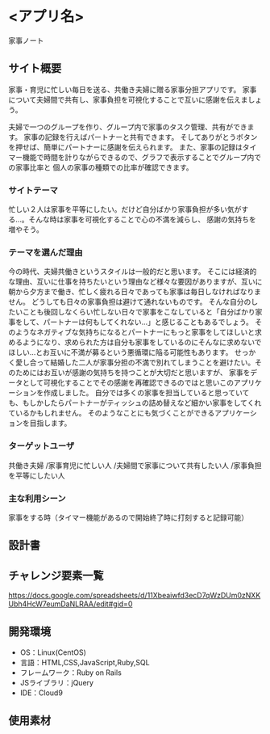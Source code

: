 # <アプリ名>
家事ノート

## サイト概要
家事・育児に忙しい毎日を送る、共働き夫婦に贈る家事分担アプリです。
家事について夫婦間で共有し、家事負担を可視化することで互いに感謝を伝えましょう。

夫婦で一つのグループを作り、グループ内で家事のタスク管理、共有ができます。
家事の記録を行えばパートナーと共有できます。
そしてありがとうボタンを押せば、簡単にパートナーに感謝を伝えられます。
また、家事の記録はタイマー機能で時間を計りながらできるので、グラフで表示することでグループ内での家事比率と
個人の家事の種類での比率が確認できます。

### サイトテーマ
忙しい２人は家事を平等にしたい。だけど自分ばかり家事負担が多い気がする…。そんな時は家事を可視化することで心の不満を減らし、
感謝の気持ちを増やそう。

### テーマを選んだ理由
今の時代、夫婦共働きというスタイルは一般的だと思います。
そこには経済的な理由、互いに仕事を持ちたいという理由など様々な要因がありますが、互いに朝から夕方まで働き、忙しく疲れる日々であっても家事は毎日しなければなりません。
どうしても日々の家事負担は避けて通れないものです。
そんな自分のしたいことも後回しなくらい忙しない日々で家事をこなしていると「自分ばかり家事をして、パートナーは何もしてくれない…」と感じることもあるでしょう。
そのようなネガティブな気持ちになるとパートナーにもっと家事をしてほしいと求めるようになり、求められた方は自分も家事をしているのにそんなに求めないでほしい…とお互いに不満が募るという悪循環に陥る可能性もあります。
せっかく愛し合って結婚した二人が家事分担の不満で別れてしまうことを避けたい。そのためにはお互いが感謝の気持ちを持つことが大切だと思いますが、
家事をデータとして可視化することでその感謝を再確認できるのではと思いこのアプリケーションを作成しました。
自分では多くの家事を担当していると思っていても、もしかしたらパートナーがティッシュの詰め替えなど細かい家事をしてくれているかもしれません。
そのようなことにも気づくことができるアプリケーションを目指します。

### ターゲットユーザ
共働き夫婦
/家事育児に忙しい人
/夫婦間で家事について共有したい人
/家事負担を平等にしたい人


### 主な利用シーン
家事をする時（タイマー機能があるので開始終了時に打刻すると記録可能）

## 設計書


## チャレンジ要素一覧
https://docs.google.com/spreadsheets/d/11Xbeaiwfd3ecD7qWzDUm0zNXKUbh4HcW7eumDaNLRAA/edit#gid=0

## 開発環境
- OS：Linux(CentOS)
- 言語：HTML,CSS,JavaScript,Ruby,SQL
- フレームワーク：Ruby on Rails
- JSライブラリ：jQuery
- IDE：Cloud9

## 使用素材

